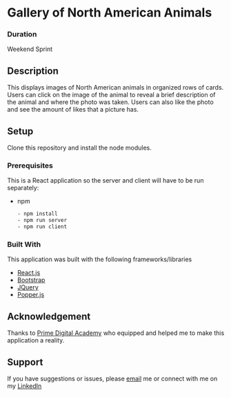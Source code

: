# Gallery of North American Animals

### Duration

Weekend Sprint


## Description

This displays images of North American animals in organized rows of cards. Users can click on the image of the animal to reveal a brief description of the animal and where the photo was taken. Users can also like the photo and see the amount of likes that a picture has. 

## Setup 

Clone this repository and install the node modules.


### Prerequisites

This is a React application so the server and client will have to be run separately: 
* npm
  ```sh
  - npm install
  - npm run server
  - npm run client
  ```

### Built With

This application was built with the following frameworks/libraries

* [React.js](https://reactjs.org/)
* [Bootstrap](https://getbootstrap.com)
* [JQuery](https://jquery.com)
* [Popper.js](http://popper.js.org/react-popper)


## Acknowledgement

Thanks to [Prime Digital Academy](www.primeacademy.io) who equipped and helped me to make this application a reality.  

## Support

If you have suggestions or issues, please [email](clay_webb@outlook.com) me or connect with me on my [LinkedIn](https://www.linkedin.com/in/clay-webb-5029b7180)

